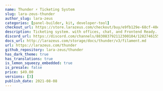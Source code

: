 ```yaml
---
name: Thunder ⚡️ Ticketing System
slug: lara-zeus-thunder
author_slug: lara-zeus
categories: [panel-builder, kit, developer-tool]
checkout_url: https://store.larazeus.com/checkout/buy/e9fb129e-68cf-40eb-b3ab-c2878b6943cd?embed=1&media=0&logo=0&desc=0
description: Ticketing system. with offices, chat, and Frontend Ready.
discord_url: https://discord.com/channels/883083792112300104/1282746155813306511
docs_url: http://larazeus.com/storage/docs/thunder/v3/filament.md
url: https://larazeus.com/thunder
github_repository: lara-zeus/thunder
has_dark_theme: true
has_translations: true
is_lemon_squeezy_embedded: true
is_presale: false
price: $49.00
versions: [3]
publish_date: 2021-08-08
---
```

